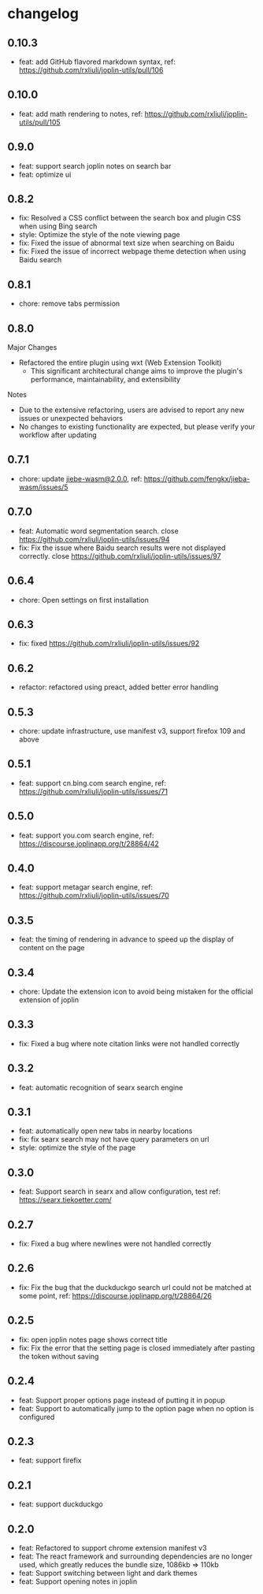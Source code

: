 # changelog

## 0.10.3

- feat: add GitHub flavored markdown syntax, ref: <https://github.com/rxliuli/joplin-utils/pull/106>

## 0.10.0

- feat: add math rendering to notes, ref: <https://github.com/rxliuli/joplin-utils/pull/105>

## 0.9.0

- feat: support search joplin notes on search bar
- feat: optimize ui

## 0.8.2

- fix: Resolved a CSS conflict between the search box and plugin CSS when using Bing search
- style: Optimize the style of the note viewing page
- fix: Fixed the issue of abnormal text size when searching on Baidu
- fix: Fixed the issue of incorrect webpage theme detection when using Baidu search

## 0.8.1

- chore: remove tabs permission

## 0.8.0

Major Changes

- Refactored the entire plugin using wxt (Web Extension Toolkit)
  - This significant architectural change aims to improve the plugin's performance, maintainability, and extensibility

Notes

- Due to the extensive refactoring, users are advised to report any new issues or unexpected behaviors
- No changes to existing functionality are expected, but please verify your workflow after updating

## 0.7.1

- chore: update jiebe-wasm@2.0.0, ref: <https://github.com/fengkx/jieba-wasm/issues/5>

## 0.7.0

- feat: Automatic word segmentation search. close <https://github.com/rxliuli/joplin-utils/issues/94>
- fix: Fix the issue where Baidu search results were not displayed correctly. close <https://github.com/rxliuli/joplin-utils/issues/97>

## 0.6.4

- chore: Open settings on first installation

## 0.6.3

- fix: fixed <https://github.com/rxliuli/joplin-utils/issues/92>

## 0.6.2

- refactor: refactored using preact, added better error handling

## 0.5.3

- chore: update infrastructure, use manifest v3, support firefox 109 and above

## 0.5.1

- feat: support cn.bing.com search engine, ref: <https://github.com/rxliuli/joplin-utils/issues/71>

## 0.5.0

- feat: support you.com search engine, ref: <https://discourse.joplinapp.org/t/28864/42>

## 0.4.0

- feat: support metagar search engine, ref: <https://github.com/rxliuli/joplin-utils/issues/70>

## 0.3.5

- feat: the timing of rendering in advance to speed up the display of content on the page

## 0.3.4

- chore: Update the extension icon to avoid being mistaken for the official extension of joplin

## 0.3.3

- fix: Fixed a bug where note citation links were not handled correctly

## 0.3.2

- feat: automatic recognition of searx search engine

## 0.3.1

- feat: automatically open new tabs in nearby locations
- fix: fix searx search may not have query parameters on url
- style: optimize the style of the page

## 0.3.0

- feat: Support search in searx and allow configuration, test ref: https://searx.tiekoetter.com/

## 0.2.7

- fix: Fixed a bug where newlines were not handled correctly

## 0.2.6

- fix: Fix the bug that the duckduckgo search url could not be matched at some point, ref: https://discourse.joplinapp.org/t/28864/26

## 0.2.5

- fix: open joplin notes page shows correct title
- fix: Fix the error that the setting page is closed immediately after pasting the token without saving

## 0.2.4

- feat: Support proper options page instead of putting it in popup
- feat: Support to automatically jump to the option page when no option is configured

## 0.2.3

- feat: support firefix

## 0.2.1

- feat: support duckduckgo

## 0.2.0

- feat: Refactored to support chrome extension manifest v3
- feat: The react framework and surrounding dependencies are no longer used, which greatly reduces the bundle size, 1086kb => 110kb
- feat: Support switching between light and dark themes
- feat: Support opening notes in joplin
